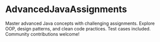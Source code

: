# AdvancedJavaAssignments
Master advanced Java concepts with challenging assignments. Explore OOP, design patterns, and clean code practices. Test cases included. Community contributions welcome!
